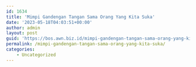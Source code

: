 ```yaml
---
id: 1634
title: 'Mimpi Gandengan Tangan Sama Orang Yang Kita Suka'
date: '2023-05-18T04:03:51+00:00'
author: admin
layout: post
guid: 'https://bos.awn.biz.id/mimpi-gandengan-tangan-sama-orang-yang-kita-suka/'
permalink: /mimpi-gandengan-tangan-sama-orang-yang-kita-suka/
categories:
    - Uncategorized
---
```


